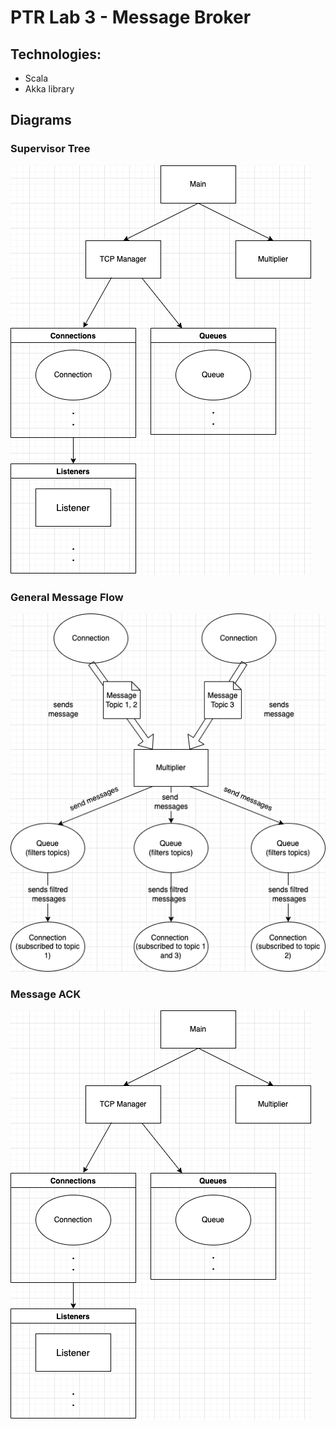 # PTR Lab 3 - Message Broker

## Technologies:
- Scala
- Akka library

## Diagrams

### Supervisor Tree
![supervisor-tree](/docs/images/SupervisorTree.png)

### General Message Flow
![general-MF](/docs/images/GeneralMessageFlow.png)

### Message ACK
![message-ack](/docs/images/SupervisorTree.png)